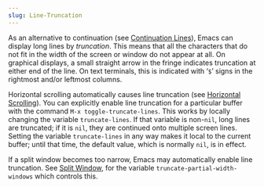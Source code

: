 ```yaml
---
slug: Line-Truncation
---
```


As an alternative to continuation (see [Continuation Lines](/docs/emacs/Continuation-Lines)), Emacs can display long lines by *truncation*. This means that all the characters that do not fit in the width of the screen or window do not appear at all. On graphical displays, a small straight arrow in the fringe indicates truncation at either end of the line. On text terminals, this is indicated with ‘`$`’ signs in the rightmost and/or leftmost columns.

Horizontal scrolling automatically causes line truncation (see [Horizontal Scrolling](/docs/emacs/Horizontal-Scrolling)). You can explicitly enable line truncation for a particular buffer with the command `M-x toggle-truncate-lines`. This works by locally changing the variable `truncate-lines`. If that variable is non-`nil`, long lines are truncated; if it is `nil`, they are continued onto multiple screen lines. Setting the variable `truncate-lines` in any way makes it local to the current buffer; until that time, the default value, which is normally `nil`, is in effect.

If a split window becomes too narrow, Emacs may automatically enable line truncation. See [Split Window](/docs/emacs/Split-Window), for the variable `truncate-partial-width-windows` which controls this.
